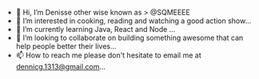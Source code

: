 - 👋 Hi, I’m Denisse other wise known as > @SQMEEEE
- 👀 I’m interested in cooking, reading and watching a good action show...
- 🌱 I’m currently learning Java, React and Node ...
- 💞️ I’m looking to collaborate on building something awesome that can help people better their lives...
- 📫 How to reach me please don't hesitate to email me at dennicg.1313@gmail.com...

<!---
SQMEEEE/SQMEEEE is a ✨ special ✨ repository because its `README.md` (this file) appears on your GitHub profile.
You can click the Preview link to take a look at your changes.
--->
